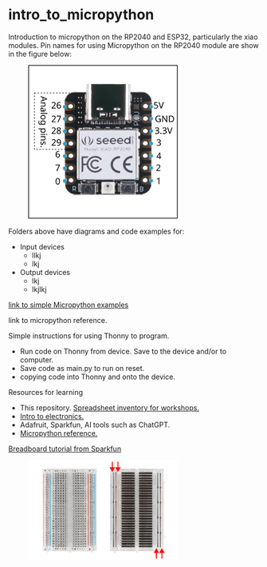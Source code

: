 # intro_to_micropython
Introduction to micropython on the RP2040 and ESP32, particularly the xiao modules.  Pin names for using Micropython on the RP2040 module are show in the figure below:

<figure>
  <img src="./images/xiao_rp2040.svg" width="300" alt="rp2040"/>
 </figure>

Folders above have diagrams and code examples for:
* Input devices
    * llkj
    * lkj
* Output devices
    * lkj
    * lkjlkj


[link to simple Micropython examples](https://ionian-specialist-1bb.notion.site/Simple-examples-using-XIAO-modules-and-Micropython-fdc9b43a77ea43ea92c72b8b70e38cb5)

link to micropython reference.

Simple instructions for using Thonny to program.
 - Run code on Thonny from device.  Save to the device and/or to computer.
 - Save code as main.py to run on reset.
 - copying code into Thonny and onto the device.

Resources for learning
 - This repository.  [Spreadsheet inventory for workshops.](https://docs.google.com/spreadsheets/d/1ea21Ol0HnfFcnW5KguXi43tg_k-Ri7uJ2SghusxsvjQ/edit?usp=sharing)
 - [Intro to electronics.](https://roberthart56.github.io/SCFAB/SC_lab/Electronics/electronics_basics/electronic_basics.html)
 - Adafruit, Sparkfun, AI tools such as ChatGPT.
 - [Micropython reference.](https://docs.micropython.org/en/latest/rp2/quickref.html)


[Breadboard tutorial from Sparkfun](https://learn.sparkfun.com/tutorials/how-to-use-a-breadboard/all)

<figure>
  <img src="./images/breadboard.jpg" width="300" alt="rp2040"/>
 </figure>

